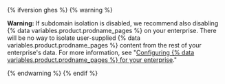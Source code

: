 {% ifversion ghes %}
{% warning %}

**Warning:** If subdomain isolation is disabled, we recommend also disabling {% data variables.product.prodname_pages %} on your enterprise. There will be no way to isolate user-supplied {% data variables.product.prodname_pages %} content from the rest of your enterprise's data. For more information, see "[Configuring {% data variables.product.prodname_pages %} for your enterprise](/enterprise/admin/guides/installation/configuring-github-pages-for-your-enterprise/)."

{% endwarning %}
{% endif %}

